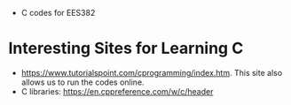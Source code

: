 - C codes for EES382 

# Interesting Sites for Learning C
- https://www.tutorialspoint.com/cprogramming/index.htm. This site also allows us to run the codes online.
- C libraries: https://en.cppreference.com/w/c/header

<!---
somsakk/somsakk is a ✨ special ✨ repository because its `README.md` (this file) appears on your GitHub profile.
You can click the Preview link to take a look at your changes.
--->
